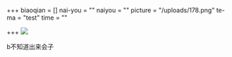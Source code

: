 +++
biaoqian = []
nai-you = ""
naiyou = ""
picture = "/uploads/178.png"
te-ma = "test"
time = ""

+++
![](https://app.forestry.io/sites/wtsja4tjsk2a3w/front-matter-media//uploads/178.png)

b不知道出来会子